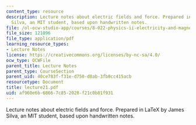 ```yaml
---
content_type: resource
description: Lecture notes about electric fields and force. Prepared in LaTeX by James
  Silva, an MIT student, based upon handwritten notes.
file: /ol-ocw-studio-app/courses/8-022-physics-ii-electricity-and-magnetism-fall-2006/af960e6b68667c852028f21c0b81f931_lecture21.pdf
file_size: 121096
file_type: application/pdf
learning_resource_types:
- Lecture Notes
license: https://creativecommons.org/licenses/by-nc-sa/4.0/
ocw_type: OCWFile
parent_title: Lecture Notes
parent_type: CourseSection
parent_uid: 40ce783f-f31e-d750-d8ab-3fb0cc415acb
resourcetype: Document
title: lecture21.pdf
uid: af960e6b-6866-7c85-2028-f21c0b81f931
---
```

Lecture notes about electric fields and force. Prepared in LaTeX by James Silva, an MIT student, based upon handwritten notes.